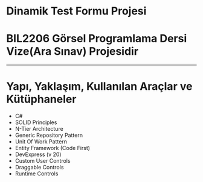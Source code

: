 # Dinamik Test Formu Projesi
# BIL2206 Görsel Programlama Dersi Vize(Ara Sınav) Projesidir

<hr>
<h1>Yapı, Yaklaşım, Kullanılan Araçlar ve Kütüphaneler</h1>
<ul>
    <li>C#</li>
    <li>SOLID Principles</li>
    <li>N-Tier Architecture</li>
    <li>Generic Repository Pattern</li>
    <li>Unit Of Work Pattern</li>
    <li>Entity Framework (Code First)</li>
    <li>DevExpress (v 20)</li>
    <li>Custom User Controls</li>
    <li>Draggable Controls</li>
    <li>Runtime Controls</li>
</ul>
